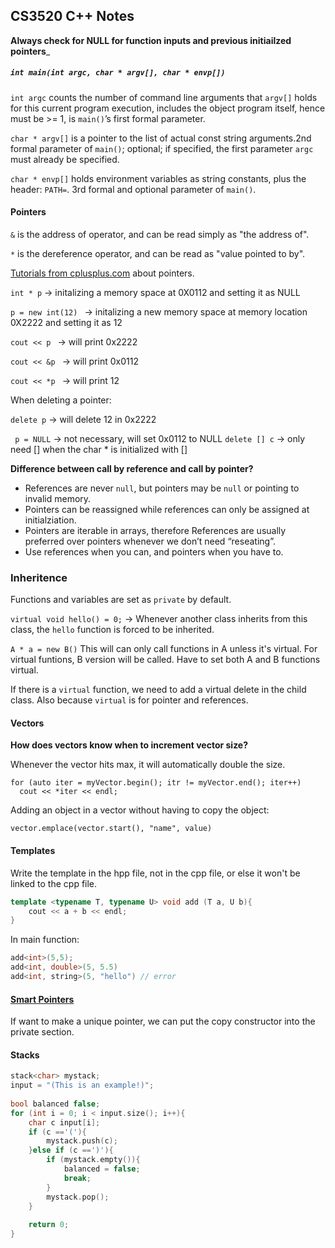 ## CS3520 C++ Notes

__Always check for NULL for function inputs and previous initiailzed pointers___

##### ```int main(int argc, char * argv[], char * envp[])```

```int argc``` counts the number of command line arguments that ```argv[]``` holds for this current program execution, includes the object program itself, hence must be >= 1, is ```main()```’s first formal parameter.

```char * argv[]``` is a pointer to the list of actual const string arguments.2nd formal parameter of ```main()```; optional; if specified, the first parameter ```argc``` must already be specified.

```char * envp[]``` holds environment variables as string constants, plus the header: ```PATH=```. 3rd formal and optional parameter of ```main()```.

#### Pointers

```&``` is the address of operator, and can be read simply as "the address of".

```*``` is the dereference operator, and can be read as "value pointed to by".

[Tutorials from cplusplus.com](http://www.cplusplus.com/doc/tutorial/pointers/) about pointers.

```int * p``` -> initalizing a memory space at 0X0112 and setting it as NULL

```p = new int(12) ``` -> initalizing a new memory space at memory location 0X2222 and setting it as 12

```cout << p ``` -> will print 0x2222

```cout << &p ``` -> will print 0x0112

```cout << *p ``` -> will print 12

When deleting a pointer:

```delete p``` -> will delete 12 in 0x2222

``` p = NULL``` -> not necessary, will set 0x0112 to NULL
``` delete [] c ``` -> only need [] when the char * is initialized with []

__Difference between call by reference and call by pointer?__
- References are never ```null```, but pointers may be ```null``` or pointing to invalid memory.
- Pointers can be reassigned while references can only be assigned at initialziation.
- Pointers are iterable in arrays, therefore References are usually preferred over pointers whenever we don’t need “reseating”.
- Use references when you can, and pointers when you have to.

### Inheritence 

Functions and variables are set as ```private``` by default.

```virtual void hello() = 0;``` -> Whenever another class inherits from this class, the ```hello``` function is forced to be inherited.

```A * a = new B()``` This will can only call functions in A unless it's virtual. For virtual funtions, B version will be called. Have to set both A and B functions virtual.

If there is a ```virtual``` function, we need to add a virtual delete in the child class. Also because ```virtual``` is for pointer and references.

#### Vectors

__How does vectors know when to increment vector size?__

Whenever the vector hits max, it will automatically double the size.
```
for (auto iter = myVector.begin(); itr != myVector.end(); iter++)
  cout << *iter << endl;
```

Adding an object in a vector without having to copy the object:

```vector.emplace(vector.start(), "name", value)```
 
#### Templates

Write the template in the hpp file, not in the cpp file, or else it won't be linked to the cpp file.

```c++
template <typename T, typename U> void add (T a, U b){
    cout << a + b << endl;
}
```
In main function:

```c++
add<int>(5,5);
add<int, double>(5, 5.5)
add<int, string>(5, "hello") // error
```
#### [Smart Pointers](https://github.ccs.neu.edu/amandazhuyilan/CCIS3520-C-plus-plus/blob/master/smartPointers.cpp)

If want to make a unique pointer, we can put the copy constructor into the private section.

#### Stacks

```c++
stack<char> mystack;
input = "(This is an example!)";
 
bool balanced false;
for (int i = 0; i < input.size(); i++){
    char c input[i];
    if (c =='('){
        mystack.push(c);
    }else if (c ==')'){
        if (mystack.empty()){
            balanced = false;
            break;
        }
        mystack.pop();
    }
    
    return 0;
}
```
